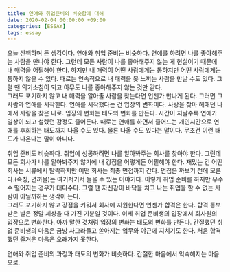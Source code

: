 ```yaml
---
title: 연애와 취업준비의 비슷함에 대해
date: 2020-02-04 00:00:00 +09:00
categories: [ESSAY]
tags: essay
---
```



오늘 산책하며 든 생각이다. 연애와 취업 준비는 비슷하다. 연애를 하려면 나를 좋아해주는 사람을 만나야 한다. 그런데 모든 사람이 나를 좋아해주지 않는 게 현실이기 때문에 내 매력을 어필해야 한다. 하지만 내 매력이 어떤 사람에게는 통하지만 어떤 사람에게는 통하지 않을 수 있다. 때로는 연속적으로 내 매력을 못 느끼는 사람을 만날 수도 있다. 그럴 땐 의기소침이 되고 아무도 나를 좋아해주지 않는 것만 같다.<br>
 그래도 포기하지 않고 내 매력을 알아줄 사람을 찾는다면 언젠가 만나게 된다. 그러면 그 사람과 연애를 시작한다. 연애를 시작했다는 건 입장의 변화이다. 사랑을 찾아 헤매던 나에서 사랑을 찾은 나로. 입장의 변화는 태도의 변화를 만든다. 시간이 지날수록 연애가 일상이 되고 설렜던 감정도 줄어든다. 때로는 연애를 하면서 줄어드는 개인시간으로 연애를 후회하는 태도까지 나올 수도 있다. 물론 나올 수도 있다는 말이다. 무조건 이런 태도가 나온다는 말이 아니다.<br>

 취업 준비도 비슷하다. 취업에 성공하려면 나를 알아봐주는 회사를 찾아야 한다. 그런데 모든 회사가 나를 알아봐주지 않기에 내 강점을 어떻게든 어필해야 한다. 재밌는 건 어떤 회사는 서류에서 탈락하지만 어떤 회사는 최종 면접까지 간다. 면접은 까보기 전에 모른다.(속칭, 면까몰)는 여기저기서 들을 수 있는 이야기다. 이렇게 취업 준비를 하지만 우수수 떨어지는 경우가 대다수다. 그럴 땐 자신감이 바닥을 치고 나는 취업을 할 수 없는 사람이 아닐까하는 생각이 든다.<br>
 그래도 포기하지 않고 강점을 키워서 회사에 지원한다면 언젠가 합격은 한다. 합격 통보 받은 날은 정말 세상을 다 가진 기분일 것이다. 이제 취업 준비생의 입장에서 회사원의 입장으로 변화한다. 아까 말한 것처럼 입장의 변화는 태도의 변화를 만든다. 간절했던 취업 준비생의 마음은 금방 사그라들고 쏟아지는 업무와 야근에 지치기도 한다. 처음 합격 했던 즐거운 마음은 오래가지 못한다.<br>

 연애와 취업 준비의 과정과 태도의 변화가 비슷하다. 간절한 마음에서 익숙해지는 마음으로.
